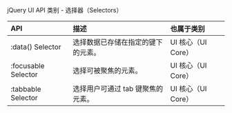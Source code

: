  jQuery UI API 类别 - 选择器（Selectors）
 

|API|描述|也属于类别|
|:--|:--|:--|
|:data() Selector|选择数据已存储在指定的键下的元素。|UI 核心（UI Core）|
|:focusable Selector|选择可被聚焦的元素。|UI 核心（UI Core）|
|:tabbable Selector|选择用户可通过 tab 键聚焦的元素。|UI 核心（UI Core）|



